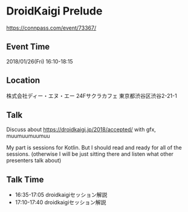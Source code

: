 # DroidKaigi Prelude

https://connpass.com/event/73367/

## Event Time

2018/01/26(Fri) 16:10-18:15

## Location

株式会社ディー・エヌ・エー 24Fサクラカフェ
東京都渋谷区渋谷2-21-1

## Talk

Discuss about https://droidkaigi.jp/2018/accepted/ with gfx, muumuumuumuu

My part is sessions for Kotlin. But I should read and ready for all of the sessions. (otherwise I will be just sitting there and listen what other presenters talk about)

## Talk Time

* 16:35-17:05	droidkaigiセッション解説
* 17:10-17:40	droidkaigiセッション解説


